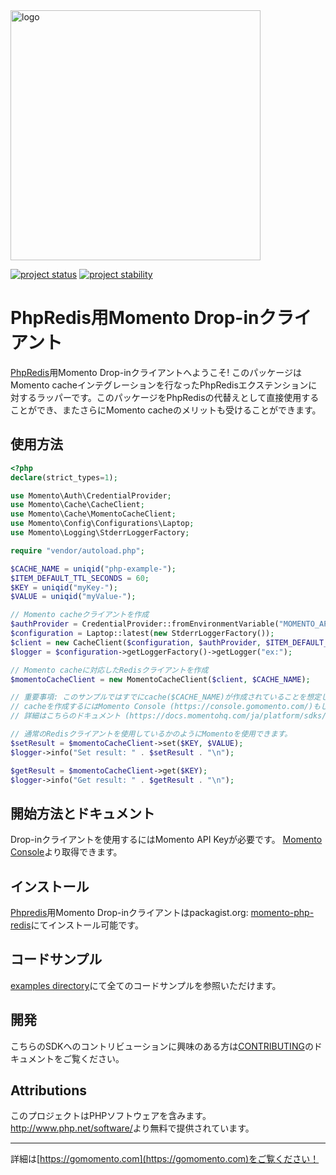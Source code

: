 <img src="https://docs.momentohq.com/img/momento-logo-forest.svg" alt="logo" width="400"/>

[![project status](https://momentohq.github.io/standards-and-practices/badges/project-status-official.svg)](https://github.com/momentohq/standards-and-practices/blob/main/docs/momento-on-github.md)
[![project stability](https://momentohq.github.io/standards-and-practices/badges/project-stability-beta.svg)](https://github.com/momentohq/standards-and-practices/blob/main/docs/momento-on-github.md)


# PhpRedis用Momento Drop-inクライアント

[PhpRedis](https://github.com/phpredis/phpredis)用Momento Drop-inクライアントへようこそ! このパッケージはMomento cacheインテグレーションを行なったPhpRedisエクステンションに対するラッパーです。このパッケージをPhpRedisの代替えとして直接使用することができ、またさらにMomento cacheのメリットも受けることができます。

## 使用方法

```php
<?php
declare(strict_types=1);

use Momento\Auth\CredentialProvider;
use Momento\Cache\CacheClient;
use Momento\Cache\MomentoCacheClient;
use Momento\Config\Configurations\Laptop;
use Momento\Logging\StderrLoggerFactory;

require "vendor/autoload.php";

$CACHE_NAME = uniqid("php-example-");
$ITEM_DEFAULT_TTL_SECONDS = 60;
$KEY = uniqid("myKey-");
$VALUE = uniqid("myValue-");

// Momento cacheクライアントを作成
$authProvider = CredentialProvider::fromEnvironmentVariable("MOMENTO_API_KEY");
$configuration = Laptop::latest(new StderrLoggerFactory());
$client = new CacheClient($configuration, $authProvider, $ITEM_DEFAULT_TTL_SECONDS);
$logger = $configuration->getLoggerFactory()->getLogger("ex:");

// Momento cacheに対応したRedisクライアントを作成
$momentoCacheClient = new MomentoCacheClient($client, $CACHE_NAME);

// 重要事項: このサンプルではすでにcache($CACHE_NAME)が作成されていることを想定しています。
// cacheを作成するにはMomento Console (https://console.gomomento.com/)もしくはSDKのメソッドをコールしてください。
// 詳細はこちらのドキュメント (https://docs.momentohq.com/ja/platform/sdks/php/cache)参照してください。

// 通常のRedisクライアントを使用しているかのようにMomentoを使用できます。
$setResult = $momentoCacheClient->set($KEY, $VALUE);
$logger->info("Set result: " . $setResult . "\n");

$getResult = $momentoCacheClient->get($KEY);
$logger->info("Get result: " . $getResult . "\n");

```

## 開始方法とドキュメント

Drop-inクライアントを使用するにはMomento API Keyが必要です。
[Momento Console](https://console.gomomento.com)より取得できます。

## インストール

[Phpredis](https://github.com/phpredis/phpredis)用Momento Drop-inクライアントはpackagist.org: [momento-php-redis](https://packagist.org/packages/momentohq/momento-php-redis-client)にてインストール可能です。

## コードサンプル

[examples directory](./examples/)にて全てのコードサンプルを参照いただけます。

## 開発

こちらのSDKへのコントリビューションに興味のある方は[CONTRIBUTING](./CONTRIBUTING.md)のドキュメントをご覧ください。

## Attributions

このプロジェクトはPHPソフトウェアを含みます。<http://www.php.net/software/>より無料で提供されています。

----------------------------------------------------------------------------------------
詳細は[https://gomomento.com](https://gomomento.com)をご覧ください！
